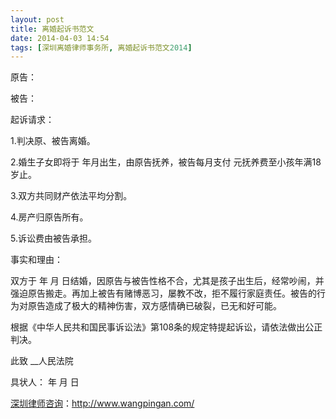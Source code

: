 ```yaml
---
layout: post
title: 离婚起诉书范文
date: 2014-04-03 14:54
tags: [深圳离婚律师事务所, 离婚起诉书范文2014]
---
```

原告：

被告：

起诉请求：

1.判决原、被告离婚。

2.婚生子女即将于 年月出生，由原告抚养，被告每月支付 元抚养费至小孩年满18岁止。

3.双方共同财产依法平均分割。

4.房产归原告所有。

5.诉讼费由被告承担。

事实和理由：

双方于 年 月 日结婚，因原告与被告性格不合，尤其是孩子出生后，经常吵闹，并强迫原告搬走。再加上被告有赌博恶习，屡教不改，拒不履行家庭责任。被告的行为对原告造成了极大的精神伤害，双方感情确已破裂，已无和好可能。

根据《中华人民共和国民事诉讼法》第108条的规定特提起诉讼，请依法做出公正判决。

此致
__人民法院

具状人：
年 月 日


<a href="http://www.wangpingan.com/">深圳律师咨询</a>：<a href="http://www.wangpingan.com/">http://www.wangpingan.com/</a>

